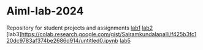 # Aiml-lab-2024
Repository for student projects and assignments
[lab1](https://github.com/Sairamkundalapalli/Aiml-lab-2024/blob/main/Untitled1.ipynb)
[lab2](https://colab.research.google.com/github/Sairamkundalapalli/Aiml-lab-2024/blob/main/Untitled2.ipynb)
[lab3]https://colab.research.google.com/gist/Sairamkundalapalli/f425b3fc120dc9783af374be2686d914/untitled0.ipynb
[lab5](https://colab.research.google.com/drive/1YlNBBY6-t9o-tRI3T83myOBKqReLCT2E?authuser=0#scrollTo=Pb5mWKUquxbw)
